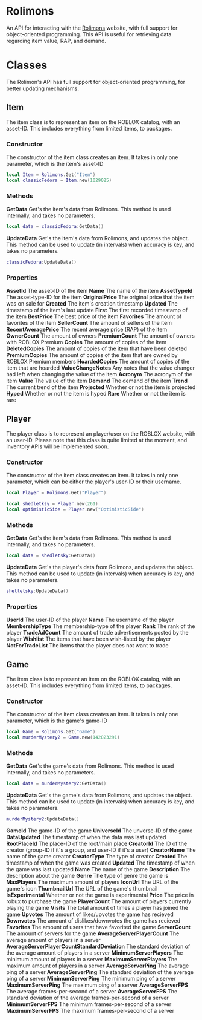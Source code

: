 # Rolimons
An API for interacting with the [Rolimons](https://www.rolimons.com/) website, with full support for object-oriented programming. This API is useful for retrieving data regarding item value, RAP, and demand.

# Classes
The Rolimon's API has full support for object-oriented programming, for better updating mechanisms.

## Item
The item class is to represent an item on the ROBLOX catalog, with an asset-ID. This includes everything from limited items, to packages.
### Constructor
The constructor of the item class creates an item. It takes in only one parameter, which is the item's asset-ID
```lua
local Item = Rolimons.Get("Item")
local classicFedora = Item.new(1029025)
```
### Methods
**GetData**
Get's the item's data from Rolimons. This method is used internally, and takes no parameters. 
```lua
local data = classicFedora:GetData()
```
**UpdateData**
Get's the item's data from Rolimons, and updates the object. This method can be used to update (in intervals) when accuracy is key, and takes no parameters. 
```lua
classicFedora:UpdateData()
```
### Properties
**AssetId**
 The asset-ID of the item
**Name**
 The name of the item
**AssetTypeId**
 The asset-type-ID for the item
**OriginalPrice**
 The original price that the item was on sale for
**Created**
 The item's creation timestamp
**Updated**
 The timestamp of the item's last update
**First**
 The first recorded timestamp of the item
**BestPrice**
 The best price of the item
**Favorites**
 The amount of favorites of the item
**SellerCount**
 The amount of sellers of the item
**RecentAveragePrice**
 The recent average price (RAP) of the item
**OwnerCount**
 The amount of owners
**PremiumCount**
 The amount of owners with ROBLOX Premium
**Copies**
 The amount of copies of the item
**DeletedCopies**
 The amount of copies of the item that have been deleted
**PremiumCopies**
 The amount of copies of the item that are owned by ROBLOX Premium members
**HoardedCopies** 
 The amount of copies of the item that are hoarded
**ValueChangeNotes**
 Any notes that the value changer had left when changing the value of the item
**Acronym**
 The acronym of the item
**Value**
 The value of the item
**Demand**
 The demand of the item
**Trend**
 The current trend of the item
**Projected**
 Whether or not the item is projected
**Hyped**
 Whether or not the item is hyped
**Rare**
 Whether or not the item is rare

## Player
The player class is to represent an player/user on the ROBLOX website, with an user-ID. Please note that this class is quite limited at the moment, and inventory APIs will be implemented soon.
### Constructor
The constructor of the item class creates an item. It takes in only one parameter, which can be either the player's user-ID or their username.
```lua
local Player = Rolimons.Get("Player")

local shedletksy = Player.new(261)
local optimisticSide = Player.new("OptimisticSide")
```

### Methods
**GetData**
Get's the item's data from Rolimons. This method is used internally, and takes no parameters. 
```lua
local data = shedletsky:GetData()
```
**UpdateData**
Get's the player's data from Rolimons, and updates the object. This method can be used to update (in intervals) when accuracy is key, and takes no parameters. 
```lua
shetletsky:UpdateData()
```
### Properties
**UserId**
 The user-ID of the player
**Name**
 The username of the player
**MembershipType**
 The membership-type of the player
**Rank**
 The rank of the player
**TradeAdCount**
 The amount of trade advertisements posted by the player
**Wishlist**
 The items that have been wish-listed by the player
**NotForTradeList**
 The items that the player does not want to trade

## Game
The item class is to represent an item on the ROBLOX catalog, with an asset-ID. This includes everything from limited items, to packages.
### Constructor
The constructor of the item class creates an item. It takes in only one parameter, which is the game's game-ID
```lua
local Game = Rolimons.Get("Game")
local murderMystery2 = Game.new(142823291)
```
### Methods
**GetData**
Get's the game's data from Rolimons. This method is used internally, and takes no parameters. 
```lua
local data = murderMystery2:GetData()
```
**UpdateData**
Get's the game's data from Rolimons, and updates the object. This method can be used to update (in intervals) when accuracy is key, and takes no parameters. 
```lua
murderMystery2:UpdateData()
```

**GameId**
 The game-ID of the game
**UniverseId**
 The unverse-ID of the game
**DataUpdated**
 The timestamp of when the data was last updated
**RootPlaceId**
 The place-ID of the root/main place
**CreatorId**
 The ID of the creator (group-ID if it's a group, and user-ID if it's a user)
**CreatorName**
 The name of the game creator
**CreatorType**
 The type of creator
**Created**
 The timestamp of when the game was created
**Updated**
 The timestamp of when the game was last updated
**Name**
 The name of the game
**Description**
 The description about the game
**Genre**
 The type of genre the game is
**MaxPlayers**
 The maximum amount of players
**IconUrl**
 The URL of the game's icon
**ThumbnailUrl**
 The URL of the game's thumbnail
**IsExperimental**
 Whether or not the game is experimental
**Price**
 The price in robux to purchase the game
**PlayerCount**
 The amount of players currently playing the game
**Visits**
 The total amount of times a player has joined the game
**Upvotes**
 The amount of likes/upvotes the game has recieved
**Downvotes**
 The amount of dislikes/downvotes the game has recieved
**Favorites**
 The amount of users that have favorited the game
**ServerCount**
 The amount of servers for the game
**AverageServerPlayerCount**
 The average amount of players in a server
**AverageServerPlayerCountStandardDeviation**
 The standard deviation of the average amount of players in a server
**MinimumServerPlayers**
 The minimum amount of players in a server
**MaximumServerPlayers**
 The maximum amount of players in a server
**AverageServerPing**
 The average ping of a server
**AverageServerPing**
 The standard deviation of the average ping of a server
**MinimumServerPing**
 The minimum ping of a server
**MaximumServerPing**
 The maximum ping of a server
**AverageServerFPS**
 The average frames-per-second of a server
**AverageServerFPS**
 The standard deviation of the average frames-per-second of a server
**MinimumServerFPS**
 The minimum frames-per-second of a server
**MaximumServerFPS**
 The maximum frames-per-second of a server
